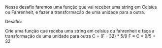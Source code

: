 Nesse desafio faremos uma função que vai receber uma string em Celsius ou Fahrenheit, e fazer a transformação de uma unidade para a outra.

Desafio:

Crie uma função que receba uma string em celsius ou fahrenheit
e faça a transformação de uma unidade para outra 
    C = (F - 32) * 5/9 
    F = C * 9/5 + 32
